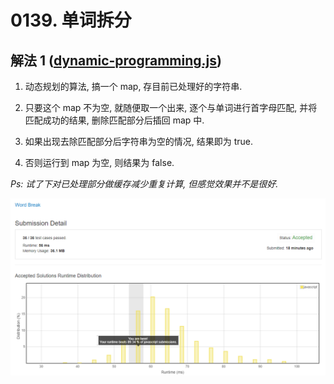 # 0139. 单词拆分

## 解法 1 ([dynamic-programming.js](./dynamic-programming.js))

1. 动态规划的算法, 搞一个 map, 存目前已处理好的字符串.

1. 只要这个 map 不为空, 就随便取一个出来, 逐个与单词进行首字母匹配, 并将匹配成功的结果, 删除匹配部分后插回 map 中.

1. 如果出现去除匹配部分后字符串为空的情况, 结果即为 true.

1. 否则运行到 map 为空, 则结果为 false.

_Ps: 试了下对已处理部分做缓存减少重复计算, 但感觉效果并不是很好._

![成绩](./assets/dynamic-programming.png)
